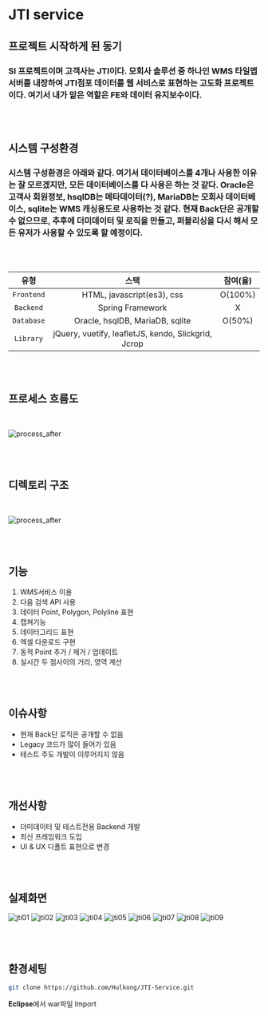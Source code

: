# JTI service

## 프로젝트 시작하게 된 동기

### SI 프로젝트이며 고객사는 JTI이다. 모회사 솔루션 중 하나인 WMS 타일맵서버를 내장하여 JTI점포 데이터를 웹 서비스로 표현하는 고도화 프로젝트이다. 여기서 내가 맡은 역할은 FE와 데이터 유지보수이다.

<br/><br/>

## 시스템 구성환경

### 시스템 구성환경은 아래와 같다. 여기서 데이터베이스를 4개나 사용한 이유는 잘 모르겠지만, 모든 데이터베이스를 다 사용은 하는 것 같다. Oracle은 고객사 회원정보, hsqlDB는 메타데이터(?), MariaDB는 모회사 데이터베이스, sqlite는 WMS 캐싱용도로 사용하는 것 같다. 현재 Back단은 공개할 수 없으므로, 추후에 더미데이터 및 로직을 만들고, 퍼블리싱을 다시 해서 모든 유저가 사용할 수 있도록 할 예정이다.

<br/><br/>

|    유형    |                        스택                         | 참여(율) |
| :--------: | :-------------------------------------------------: | :------: |
| `Frontend` |             HTML, javascript(es3), css              | O(100%)  |
| `Backend`  |                  Spring Framework                   |    X     |
| `Database` |           Oracle, hsqlDB, MariaDB, sqlite           |  O(50%)  |
| `Library`  | jQuery, vuetify, leafletJS, kendo, Slickgrid, Jcrop |          |

<br/><br/>

## 프로세스 흐름도

<br/>

![process_after](./contents/process_after.png)

<br/><br/>

## 디렉토리 구조

<br/>

![process_after](./contents/directory_structure.png)

<br/><br/>

## 기능

1. WMS서비스 이용
2. 다음 검색 API 사용
3. 데이터 Point, Polygon, Polyline 표현
4. 캡쳐기능
5. 데이터그리드 표현
6. 엑셀 다운로드 구현
7. 동적 Point 추가 / 제거 / 업데이트
8. 실시간 두 점사이의 거리, 영역 계산

<br/><br/>

## 이슈사항

- 현재 Back단 로직은 공개할 수 없음
- Legacy 코드가 많이 들어가 있음
- 테스트 주도 개발이 이루어지지 않음

<br/><br/>

## 개선사항

- 더미데이터 및 테스트전용 Backend 개발
- 최신 프레임워크 도입
- UI & UX 디폴트 표현으로 변경

<br/><br/>

## 실제화면

![jti01](./contents/jti01.png)
![jti02](./contents/jti02.png)
![jti03](./contents/jti03.png)
![jti04](./contents/jti04.png)
![jti05](./contents/jti05.png)
![jti06](./contents/jti06.png)
![jti07](./contents/jti07.png)
![jti08](./contents/jti08.png)
![jti09](./contents/jti09.png)

<br/><br/>

## 환경세팅

```bash
git clone https://github.com/Hulkong/JTI-Service.git
```

**Eclipse**에서 war파일 Import
